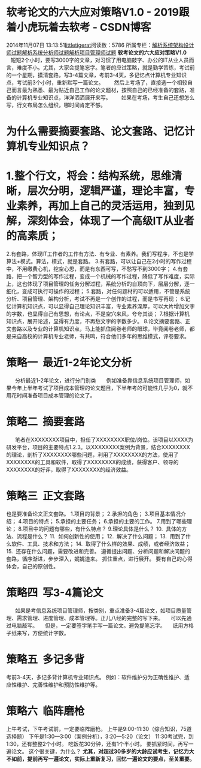 # 软考论文的六大应对策略V1.0 - 2019跟着小虎玩着去软考 - CSDN博客
2014年11月07日 13:13:51[littletigerat](https://me.csdn.net/littletigerat)阅读数：5786
所属专栏：[解析系统架构设计师试题](https://blog.csdn.net/column/details/system-architect2013.html)[解析系统分析师试题](https://blog.csdn.net/column/details/system-analyst-2012.html)[解析项目管理师试题](https://blog.csdn.net/column/details/15005.html)
**软考论文的六大应对策略V1.0**
       短短2个小时，要写3000字的文章，对习惯了用电脑敲字、办公的IT从业人员而言，难度不小。尤其，大家会提笔忘字。笔者的应试策略，就是勤学苦练，考试前的一个星期，摸清套路，写3-4篇文章，考前3-4天，多记忆点计算机专业知识点，考试前3个小时，重新默写一篇论文。
      然后上考场了，直接选一个相较自己而言最为熟悉、最为贴近自己工作的论文题材，按照自己的已经准备的套路，准备的计算机专业知识点，洋洋洒洒展开来写。
      如果在考场，考生自己还想怎么写，行文布局怎么组织，哪时间肯定不够。
# 为什么需要摘要套路、论文套路、记忆计算机专业知识点？
# 1.整个行文，将会：结构系统，思维清晰，层次分明，逻辑严谨，理论丰富，专业素养，再加上自己的灵活运用，独到见解，深刻体会，体现了一个高级IT从业者的高素质；
2.有套路，体现IT工作者的工作有方法、有专业、有素养。我们写程序，不也是学算法+模式。算法，模式，就是套路。
3.有套路，可以让自己在2小时的写作过程中，不用缴费心机，挖空心思，而是有东西可写，不愁写不到3000字；
4.有套路，把一个智力型的写作过程，变成一个机械的写作过程，降低了写作难度，实际上，这也体现了项目管理的任务分解过程，系统分析的自顶向下，层层分解，逐一细化，变成可执行可操作的过程；
5.套路，对任何题材的可以适用，不管是系统分析、项目管理、架构分析，考试不再是一个创作的过程，而是书写再现；
6.记忆计算机知识点，可以显得自己理论知识丰富，专业素养深厚，可以大片增加文字的字数，也显得自己有思想，有论点，不是空穴来风，夸夸其谈；
7.根据计算机知识点，展开论述，显得有力度，不再愁文字的字数多少。
8.论文摘要套路、正文套路以及专业的计算机知识点，马上能抓住阅卷老师的眼球，毕竟阅卷老师，都是来自高校的计算机专业老师，有共鸣，符合他们多年的思维模式，评卷要求。
# 策略一  最近1-2年论文分析
      分析最近1-2年论文，进行分门别类
      例如准备靠信息系统项目管理师，如果今年上半年考试了项目成本管理的论文题目，下半年考的可能性几乎为0，就不用花时间准备项目成本管理的论文了。
# 策略二  摘要套路
      笔者在XXXXXXXX项目中，担任了XXXXXXXX职位/岗位。该项目以XXXX为研发平台，项目的主要特点1.2.3。以XXXXXXXX案例为背景，结合XXXXXXXX的理论，剖析了XXXXXXXX哪些问题，利用了XXXXXXXX的方法，使用了XXXXXXXX的工具和软件，取得了XXXXXXXX的成绩，获得客户、领导的XXXXXXXX的好评，取得了XXXXXXXX的经济效益。
# 策略三  正文套路
也是要准备论文正文套路。
1.项目的背景；
2.承担的角色；
3.项目基本情况介绍；
4.项目的特点；
5.承担的主要任务；
6.承担的主要的工作。
7.用到了哪些理论；
8.项目中的问题有哪些，有什么特点？
9.理论具体是什么？
10.  具体的方法、流程是什么？
11.  如何创新性的使用；
12.  解决了什么问题；
13.  用到了什么软件、工具、技术和方法；
14.  取得了什么样的效果、成绩，或者经济效益；
15.  还存在什么问题，需要改进和完善。
遵循提出问题、分析问题和解决问题的套路，循序渐进，步步深入，娓娓道来。
抓住重点，进行展开。
要有自己的心得体会，自己的原创性。
# 策略四  写3-4篇论文
      如果是考信息系统项目管理师，按类别，重点准备3-4篇论文，如项目质量管理、需求管理、进度管理、成本管理等。正儿八经的完整的写下来。
    可以先通过电脑敲写。
    但是，一定要签字笔手写一篇论文。避免提笔忘字。
    纸用方格子纸来写，方便统计字数。
# 策略五  多记多背
考前3-4天，多记多背计算机专业知识点。
例如：软件维护分为正确性维护、适应性维护、完善性维护和预防性维护等。
# 策略六  临阵磨枪
上午考试，下午考试前，一定要临阵磨枪。
上午是9:00-11:30（综合知识，75道选择题）
下午是1:30—3:00（案例分析），3:20—5:20（论文）
11:30考试完，到1:30，还有整整2个小时。
吃饭花30分钟，还有1个半小时。
要抓紧时间，再写一遍论文。
这个很关键，为什么？
**尤其，对超过30多岁的大龄应试考生，记忆力大不如前，提前再写一遍论文，实际上重新复习，回忆一遍论文的要点，至关重要。**
